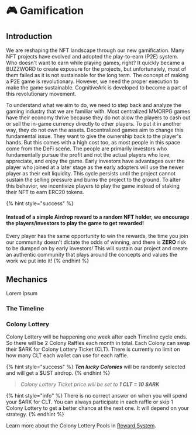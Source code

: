# 🎮 Gamification

## Introduction

We are reshaping the NFT landscape through our new gamification. Many NFT projects have evolved and adopted the play-to-earn (P2E) system. Who doesn't want to earn while playing games, right? It quickly became a BUZZWORD to create exposure for the projects, but unfortunately, most of them failed as it is not sustainable for the long term. The concept of making a P2E game is revolutionary. However, we need the proper execution to make the game sustainable. CognitiveArk is developed to become a part of this revolutionary movement.

To understand what we aim to do, we need to step back and analyze the gaming industry that we are familiar with. Most centralized MMORPG games have their economy thrive because they do not allow the players to cash out or sell the in-game currency directly to other players. To put it in another way, they do not own the assets. Decentralized games aim to change this fundamental issue. They want to give the ownership back to the player's hands. But this comes with a high cost  too, as most people in this space come from the DeFi scene. The people are primarily investors who fundamentally pursue the profit and not the actual players who love, appreciate, and enjoy the game. Early investors have advantages over the player who joined at a later stage as the early adopters will use the newer player as their exit liquidity. This cycle persists until the project cannot sustain the selling pressure and burns the project to the ground. To alter this behavior, we incentivize players to play the game instead of staking their NFT to earn ERC20 tokens.

{% hint style="success" %}
#### Instead of a simple Airdrop reward to a random NFT holder, we encourage the players/investors to play the game to get rewarded!

Every player has the same opportunity to win the rewards, the time you join our community doesn't dictate the odds of winning, and there is **ZERO** risk to be dumped on by early investors! This will sustain our project and create an authentic community that plays around the concepts and values the work we put into it!
{% endhint %}

## Mechanics

Lorem ipsum

### The Timeline

### Colony Lottery

Colony Lottery will be happening one week after each Timeline cycle ends. So there will be 2 Colony Raffles each month in total. Each Colony can swap their $ARK for Colony Lottery Ticket (CLT). There is currently no limit on how many CLT each wallet can use for each raffle.

{% hint style="success" %}
_**Ten lucky Colonies**_ will be randomly selected and will get a $UST airdrop.
{% endhint %}

> _Colony Lottery Ticket price will be set to **1 CLT = 10 $ARK**_

{% hint style="info" %}
There is no correct answer on when you will spend your $ARK for CLT. You can always participate in each raffle or skip 1 Colony Lottery to get a better chance at the next one. It will depend on your strategy.
{% endhint %}

Learn more about the Colony Lottery Pools in [Reward System](reward-system.md).
